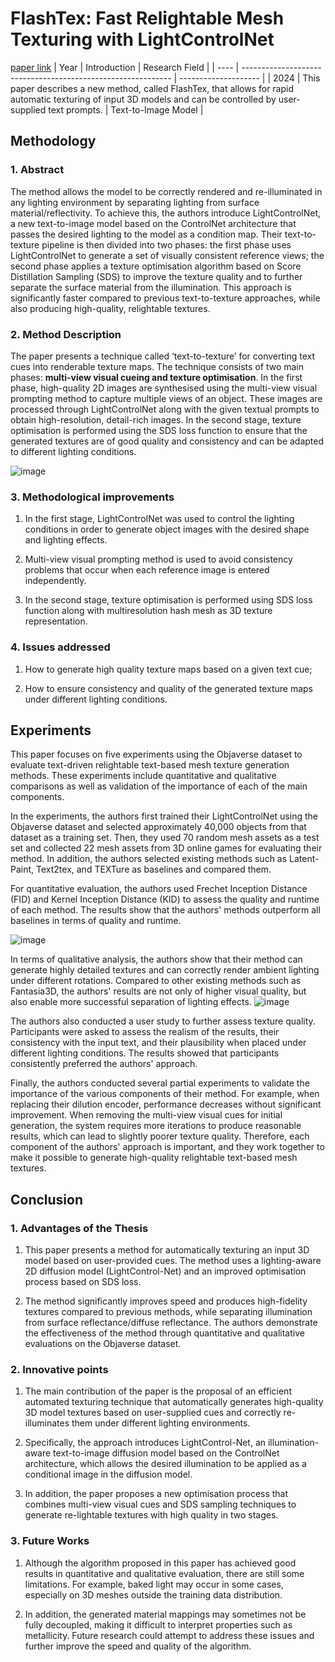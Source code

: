 # FlashTex: Fast Relightable Mesh Texturing with LightControlNet
[paper link](https://arxiv.org/pdf/2402.13251) 
| Year | Introduction                                                         | Research Field                 |
| ---- | ------------------------------------------------------------ | -------------------- |
| 2024 |  This paper describes a new method, called FlashTex, that allows for rapid automatic texturing of input 3D models and can be controlled by user-supplied text prompts.         | Text-to-Image Model         |

## Methodology

### 1. Abstract
The method allows the model to be correctly rendered and re-illuminated in any lighting environment by separating lighting from surface material/reflectivity. To achieve this, the authors introduce LightControlNet, a new text-to-image model based on the ControlNet architecture that passes the desired lighting to the model as a condition map. Their text-to-texture pipeline is then divided into two phases: the first phase uses LightControlNet to generate a set of visually consistent reference views; the second phase applies a texture optimisation algorithm based on Score Distillation Sampling (SDS) to improve the texture quality and to further separate the surface material from the illumination. This approach is significantly faster compared to previous text-to-texture approaches, while also producing high-quality, relightable textures.

### 2. Method Description 
The paper presents a technique called ‘text-to-texture’ for converting text cues into renderable texture maps. The technique consists of two main phases: **multi-view visual cueing and texture optimisation**. In the first phase, high-quality 2D images are synthesised using the multi-view visual prompting method to capture multiple views of an object. These images are processed through LightControlNet along with the given textual prompts to obtain high-resolution, detail-rich images. In the second stage, texture optimisation is performed using the SDS loss function to ensure that the generated textures are of good quality and consistency and can be adapted to different lighting conditions.

![image](https://github.com/user-attachments/assets/ce3dee0d-34be-4aeb-947d-1f2d67006131)

### 3. Methodological improvements
  1. In the first stage, LightControlNet was used to control the lighting conditions in order to generate object images with the desired shape and lighting effects.
  
  2. Multi-view visual prompting method is used to avoid consistency problems that occur when each reference image is entered independently.

  3. In the second stage, texture optimisation is performed using SDS loss function along with multiresolution hash mesh as 3D texture representation.

### 4. Issues addressed 
  1. How to generate high quality texture maps based on a given text cue;

  2. How to ensure consistency and quality of the generated texture maps under different lighting conditions.

## Experiments
This paper focuses on five experiments using the Objaverse dataset to evaluate text-driven relightable text-based mesh texture generation methods. These experiments include quantitative and qualitative comparisons as well as validation of the importance of each of the main components.

In the experiments, the authors first trained their LightControlNet using the Objaverse dataset and selected approximately 40,000 objects from that dataset as a training set. Then, they used 70 random mesh assets as a test set and collected 22 mesh assets from 3D online games for evaluating their method. In addition, the authors selected existing methods such as Latent-Paint, Text2tex, and TEXTure as baselines and compared them.

For quantitative evaluation, the authors used Frechet Inception Distance (FID) and Kernel Inception Distance (KID) to assess the quality and runtime of each method. The results show that the authors' methods outperform all baselines in terms of quality and runtime.

![image](https://github.com/user-attachments/assets/e04044ed-2465-436d-b5fe-7543455d7479)

In terms of qualitative analysis, the authors show that their method can generate highly detailed textures and can correctly render ambient lighting under different rotations. Compared to other existing methods such as Fantasia3D, the authors' results are not only of higher visual quality, but also enable more successful separation of lighting effects.
![image](https://github.com/user-attachments/assets/ffac4e0e-7399-4cc4-abad-3fb5843fe9a3)

The authors also conducted a user study to further assess texture quality. Participants were asked to assess the realism of the results, their consistency with the input text, and their plausibility when placed under different lighting conditions. The results showed that participants consistently preferred the authors' approach.

Finally, the authors conducted several partial experiments to validate the importance of the various components of their method. For example, when replacing their dilution encoder, performance decreases without significant improvement. When removing the multi-view visual cues for initial generation, the system requires more iterations to produce reasonable results, which can lead to slightly poorer texture quality. Therefore, each component of the authors' approach is important, and they work together to make it possible to generate high-quality relightable text-based mesh textures.  

## Conclusion

### 1. Advantages of the Thesis
  1. This paper presents a method for automatically texturing an input 3D model based on user-provided cues. The method uses a lighting-aware 2D diffusion model (LightControl-Net) and an improved optimisation process based on SDS loss.
  
  2. The method significantly improves speed and produces high-fidelity textures compared to previous methods, while separating illumination from surface reflectance/diffuse reflectance. The authors demonstrate the effectiveness of the method through quantitative and qualitative evaluations on the Objaverse dataset.

### 2. Innovative points
  1. The main contribution of the paper is the proposal of an efficient automated texturing technique that automatically generates high-quality 3D model textures based on user-supplied cues and correctly re-illuminates them under different lighting environments.
  
  2. Specifically, the approach introduces LightControl-Net, an illumination-aware text-to-image diffusion model based on the ControlNet architecture, which allows the desired illumination to be applied as a conditional image in the diffusion model.
  
  3. In addition, the paper proposes a new optimisation process that combines multi-view visual cues and SDS sampling techniques to generate re-lightable textures with high quality in two stages.

### 3. Future Works
  1. Although the algorithm proposed in this paper has achieved good results in quantitative and qualitative evaluation, there are still some limitations. For example, baked light may occur in some cases, especially on 3D meshes outside the training data distribution.
  
  2. In addition, the generated material mappings may sometimes not be fully decoupled, making it difficult to interpret properties such as metallicity. Future research could attempt to address these issues and further improve the speed and quality of the algorithm.    
